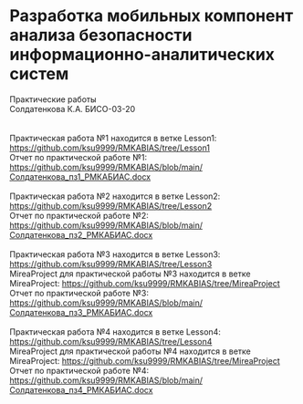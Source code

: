 # Разработка мобильных компонент анализа безопасности информационно-аналитических систем
Практические работы
\
Солдатенкова К.А. БИСО-03-20
\
\
\
Практическая работа №1 находится в ветке Lesson1: https://github.com/ksu9999/RMKABIAS/tree/Lesson1 
\
Отчет по практической работе №1: https://github.com/ksu9999/RMKABIAS/blob/main/Солдатенкова_пз1_РМКАБИАС.docx
\
\
Практическая работа №2 находится в ветке Lesson2: https://github.com/ksu9999/RMKABIAS/tree/Lesson2 
\
Отчет по практической работе №2: https://github.com/ksu9999/RMKABIAS/blob/main/Солдатенкова_пз2_РМКАБИАС.docx
\
\
Практическая работа №3 находится в ветке Lesson3: https://github.com/ksu9999/RMKABIAS/tree/Lesson3
\
MireaProject для практической работы №3 находится в ветке MireaProject: https://github.com/ksu9999/RMKABIAS/tree/MireaProject
\
Отчет по практической работе №3: https://github.com/ksu9999/RMKABIAS/blob/main/Солдатенкова_пз3_РМКАБИАС.docx
\
\
Практическая работа №4 находится в ветке Lesson4: https://github.com/ksu9999/RMKABIAS/tree/Lesson4
\
MireaProject для практической работы №4 находится в ветке MireaProject: https://github.com/ksu9999/RMKABIAS/tree/MireaProject
\
Отчет по практической работе №4: https://github.com/ksu9999/RMKABIAS/blob/main/Солдатенкова_пз4_РМКАБИАС.docx


